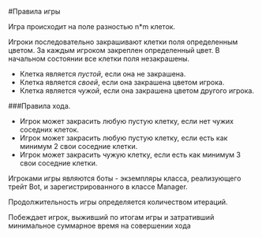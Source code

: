 #Правила игры

Игра происходит на поле разностью n*m клеток. 

Игроки последовательно закрашивают клетки поля определенным цветом.
За каждым игроком закреплен определенный цвет.
В начальном состоянии все клетки поля незакрашены.

* Клетка является *пустой*, если она не закрашена.
* Клетка является *своей*, если она закрашена цветом игрока.
* Клетка является *чужой*, если она закрашена цветом другого игрока.


###Правила хода.
* Игрок может закрасить любую пустую клетку, если нет чужих соседних клеток.
* Игрок может закрасить любую пустую клетку, если есть как минимум 2 свои соседние клетки.
* Игрок может закрасить чужую клетку, если есть как минимум 3 свои соседние клетки.

Игроками игры являются боты - экземпляры класса, реализующего трейт Bot, и зарегистрированного в классе Manager.

Продолжительность игры определяется количеством итераций.

Побеждает игрок, выживший по итогам игры и затративший минимальное суммарное время на совершении хода
